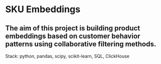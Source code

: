# SKU Embeddings
## The aim of this project is building product embeddings based on customer behavior patterns using collaborative filtering methods.

Stack: python, pandas, scipy, scikit-learn, SQL, ClickHouse